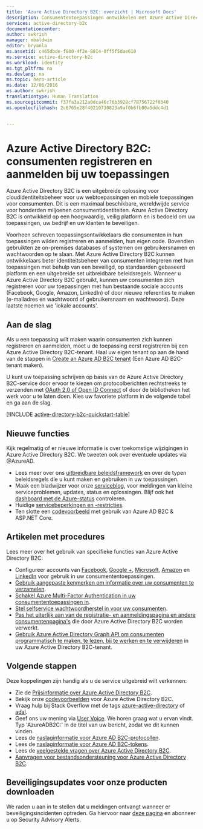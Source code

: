 ```yaml
---
title: 'Azure Active Directory B2C: overzicht | Microsoft Docs'
description: Consumententoepassingen ontwikkelen met Azure Active Directory B2C
services: active-directory-b2c
documentationcenter: 
author: swkrish
manager: mbaldwin
editor: bryanla
ms.assetid: c465dbde-f800-4f2e-8814-0ff5f5dae610
ms.service: active-directory-b2c
ms.workload: identity
ms.tgt_pltfrm: na
ms.devlang: na
ms.topic: hero-article
ms.date: 12/06/2016
ms.author: swkrish
translationtype: Human Translation
ms.sourcegitcommit: f37fa3a212a0dca46c76b3928cf78756722f0340
ms.openlocfilehash: 2c6765e28f40210730823a9af0b6fb80a5ddc4d1


---
```

# <a name="azure-active-directory-b2c-sign-up-and-sign-in-consumers-in-your-applications"></a>Azure Active Directory B2C: consumenten registreren en aanmelden bij uw toepassingen
Azure Active Directory B2C is een uitgebreide oplossing voor cloudidentiteitsbeheer voor uw webtoepassingen en mobiele toepassingen voor consumenten. Dit is een maximaal beschikbare, wereldwijde service voor honderden miljoenen consumentidentiteiten. Azure Active Directory B2C is ontwikkeld op een hoogwaardig, veilig platform en is bedoeld om uw toepassingen, uw bedrijf en uw klanten te beveiligen.

Voorheen schreven toepassingsontwikkelaars die consumenten in hun toepassingen wilden registreren en aanmelden, hun eigen code. Bovendien gebruikten ze on-premises databases of systemen om gebruikersnamen en wachtwoorden op te slaan. Met Azure Active Directory B2C kunnen ontwikkelaars beter identiteitsbeheer van consumenten integreren met hun toepassingen met behulp van een beveiligd, op standaarden gebaseerd platform en een uitgebreide set uitbreidbare beleidsregels. Wanneer u Azure Active Directory B2C gebruikt, kunnen uw consumenten zich registreren voor uw toepassingen met hun bestaande sociale accounts (Facebook, Google, Amazon, LinkedIn) of door nieuwe referenties te maken (e-mailadres en wachtwoord of gebruikersnaam en wachtwoord). Deze laatste noemen we 'lokale accounts'.

## <a name="get-started"></a>Aan de slag
Als u een toepassing wilt maken waarin consumenten zich kunnen registreren en aanmelden, moet u de toepassing eerst registreren bij een Azure Active Directory B2C-tenant. Haal uw eigen tenant op aan de hand van de stappen in [Create an Azure AD B2C tenant](active-directory-b2c-get-started.md) (Een Azure AD B2C-tenant maken).

U kunt uw toepassing schrijven op basis van de Azure Active Directory B2C-service door ervoor te kiezen om protocolberichten rechtstreeks te verzenden met [OAuth 2.0 of Open ID Connect](active-directory-b2c-reference-protocols.md) of door de bibliotheken het werk voor u te laten doen. Kies uw favoriete platform in de volgende tabel en ga aan de slag.

[!INCLUDE [active-directory-b2c-quickstart-table](../../includes/active-directory-b2c-quickstart-table.md)]

## <a name="whats-new"></a>Nieuwe functies
Kijk regelmatig of er nieuwe informatie is over toekomstige wijzigingen in Azure Active Directory B2C. We tweeten ook over eventuele updates via @AzureAD.

* Lees meer over ons [uitbreidbare beleidsframework](active-directory-b2c-reference-policies.md) en over de typen beleidsregels die u kunt maken en gebruiken in uw toepassingen.
* Maak een bladwijzer voor onze [serviceblog](https://blogs.msdn.microsoft.com/azureadb2c/), voor meldingen van kleine serviceproblemen, updates, status en oplossingen. Blijf ook het [dashboard met de Azure-status](https://azure.microsoft.com/status/) controleren.
* Huidige [servicebeperkingen en -restricties](active-directory-b2c-limitations.md).
* Ten slotte een [codevoorbeeld](https://github.com/Azure-Samples/active-directory-dotnet-webapp-openidconnect-aspnetcore-b2c) met gebruik van Azure AD B2C & ASP.NET Core.

## <a name="how-to-articles"></a>Artikelen met procedures
Lees meer over het gebruik van specifieke functies van Azure Active Directory B2C:

* Configureer accounts van [Facebook](active-directory-b2c-setup-fb-app.md), [Google +](active-directory-b2c-setup-goog-app.md), [Microsoft](active-directory-b2c-setup-msa-app.md), [Amazon](active-directory-b2c-setup-amzn-app.md) en [LinkedIn](active-directory-b2c-setup-li-app.md) voor gebruik in uw consumententoepassingen.
* [Gebruik aangepaste kenmerken om informatie over uw consumenten te verzamelen](active-directory-b2c-reference-custom-attr.md).
* [Schakel Azure Multi-Factor Authentication in uw consumententoepassingen in](active-directory-b2c-reference-mfa.md).
* [Stel selfservice wachtwoordherstel in voor uw consumenten](active-directory-b2c-reference-sspr.md).
* [Pas het uiterlijk aan van de registratie- en aanmeldingspagina en andere consumentenpagina's](active-directory-b2c-reference-ui-customization.md) die door Azure Active Directory B2C worden verwerkt.
* [Gebruik Azure Active Directory Graph API om consumenten programmatisch te maken, te lezen, bij te werken en te verwijderen](active-directory-b2c-devquickstarts-graph-dotnet.md) in uw Azure Active Directory B2C-tenant.

## <a name="next-steps"></a>Volgende stappen
Deze koppelingen zijn handig als u de service uitgebreid wilt verkennen:

* Zie de [Prijsinformatie over Azure Active Directory B2C](https://azure.microsoft.com/pricing/details/active-directory-b2c/).
* Bekijk onze [codevoorbeelden](https://azure.microsoft.com/en-us/resources/samples/?service=active-directory&term=b2c) voor Azure Active Directory B2C. 
* Vraag hulp bij Stack Overflow met de tags [azure-active-directory](http://stackoverflow.com/questions/tagged/azure-active-directory) of [adal](http://stackoverflow.com/questions/tagged/adal).
* Geef ons uw mening via [User Voice](https://feedback.azure.com/forums/169401-azure-active-directory/). We horen graag wat u ervan vindt. Typ 'AzureADB2C:' in de titel van uw bericht, zodat we dit kunnen vinden.
* Lees de [naslaginformatie voor Azure AD B2C-protocollen](active-directory-b2c-reference-protocols.md).
* Lees de [naslaginformatie voor Azure AD B2C-tokens](active-directory-b2c-reference-tokens.md).
* Lees de [veelgestelde vragen over Azure Active Directory B2C](active-directory-b2c-faqs.md).
* [Aanvragen voor bestandsondersteuning voor Azure Active Directory B2C](active-directory-b2c-support.md).

## <a name="get-security-updates-for-our-products"></a>Beveiligingsupdates voor onze producten downloaden
We raden u aan in te stellen dat u meldingen ontvangt wanneer er beveiligingsincidenten optreden. Ga hiervoor naar [deze pagina](https://technet.microsoft.com/security/dd252948) en abonneer u op Security Advisory Alerts.




<!--HONumber=Feb17_HO1-->


